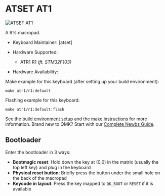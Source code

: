 # ATSET AT1

![ATSET AT1](https://imgur.com/fu0iXD0h.jpg)

A 9% macropad.

* Keyboard Maintainer: [atset]
* Hardware Supported:
   
    * ATR1 R1 *(ft. STM32F103)*
* Hardware Availability: 

Make example for this keyboard (after setting up your build environment):

    make atr1/r1:default
    
Flashing example for this keyboard:

    make atr1/r1:default:flash

See the [build environment setup](https://docs.qmk.fm/#/getting_started_build_tools) and the [make instructions](https://docs.qmk.fm/#/getting_started_make_guide) for more information.
Brand new to QMK? Start with our [Complete Newbs Guide](https://docs.qmk.fm/#/newbs).

## Bootloader

Enter the bootloader in 3 ways:

* **Bootmagic reset**: Hold down the key at (0,0) in the matrix (usually the top left key) and plug in the keyboard
* **Physical reset button**: Briefly press the button under the small hole on the back of the macropad
* **Keycode in layout**: Press the key mapped to `QK_BOOT` or `RESET` if it is available
